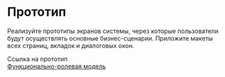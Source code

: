 # Прототип

Реализуйте прототипы экранов системы, через которые пользователи будут осуществлять основные бизнес-сценарии.
Приложите макеты всех страниц, вкладок и диалоговых окон.

Ссылка на прототип
<seealso>
    <category ref="docs">        
        <a href="http://127.0.0.1:81/storage/IID-1147.ФРМ_v.1.0_18102023.pdf">Функционально-ролевая модель</a>        
    </category>
</seealso>
